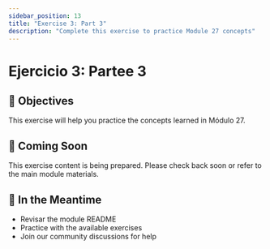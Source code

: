 ```yaml
---
sidebar_position: 13
title: "Exercise 3: Part 3"
description: "Complete this exercise to practice Module 27 concepts"
---
```


# Ejercicio 3: Partee 3

## 🎯 Objectives

This exercise will help you practice the concepts learned in Módulo 27.

## 📝 Coming Soon

This exercise content is being prepared. Please check back soon or refer to the main module materials.

## 🚀 In the Meantime

- Revisar the module README
- Practice with the available exercises
- Join our community discussions for help
